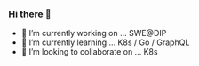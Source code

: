 ### Hi there 👋

<!--
**rendaman0215/rendaman0215** is a ✨ _special_ ✨ repository because its `README.md` (this file) appears on your GitHub profile.

Here are some ideas to get you started:

-->

- 🔭 I’m currently working on ... SWE@DIP
- 🌱 I’m currently learning ...   K8s / Go / GraphQL
- 👯 I’m looking to collaborate on ...  K8s
